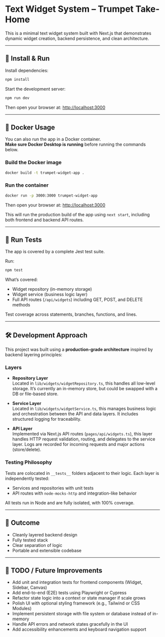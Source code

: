 # Text Widget System – Trumpet Take-Home

This is a minimal text widget system built with Next.js that demonstrates dynamic widget creation, backend persistence, and clean architecture.

---

## 🚀 Install & Run

Install dependencies:

```bash
npm install
```

Start the development server:

```bash
npm run dev
```

Then open your browser at: [http://localhost:3000](http://localhost:3000)

---

## 🐳 Docker Usage

You can also run the app in a Docker container.  
**Make sure Docker Desktop is running** before running the commands below.

### Build the Docker image

```bash
docker build -t trumpet-widget-app .
```

### Run the container

```bash
docker run -p 3000:3000 trumpet-widget-app
```

Then open your browser at: [http://localhost:3000](http://localhost:3000)

This will run the production build of the app using `next start`, including both frontend and backend API routes.

---

## 🧪 Run Tests

The app is covered by a complete Jest test suite.

Run:

```bash
npm test
```

What’s covered:
- Widget repository (in-memory storage)
- Widget service (business logic layer)
- Full API routes (`/api/widgets`) including GET, POST, and DELETE methods

Test coverage across statements, branches, functions, and lines.

---

## 🛠 Development Approach

This project was built using a **production-grade architecture** inspired by backend layering principles:

### Layers

- **Repository Layer**  
  Located in `lib/widgets/widgetRepository.ts`, this handles all low-level storage. It’s currently an in-memory store, but could be swapped with a DB or file-based store.

- **Service Layer**  
  Located in `lib/widgets/widgetService.ts`, this manages business logic and orchestration between the API and data layers. It includes structured logging for traceability.

- **API Layer**  
  Implemented via Next.js API routes (`pages/api/widgets.ts`), this layer handles HTTP request validation, routing, and delegates to the service layer. Logs are recorded for incoming requests and major actions (store/delete).

### Testing Philosophy

Tests are colocated in `__tests__` folders adjacent to their logic. Each layer is independently tested:
- Services and repositories with unit tests
- API routes with `node-mocks-http` and integration-like behavior

All tests run in Node and are fully isolated, with 100% coverage.

---


## 🧱 Outcome

- Cleanly layered backend design
- Fully tested stack
- Clear separation of logic
- Portable and extensible codebase

---

## 📝 TODO / Future Improvements

- Add unit and integration tests for frontend components (Widget, Sidebar, Canvas)
- Add end-to-end (E2E) tests using Playwright or Cypress
- Refactor state logic into a context or state manager if scale grows
- Polish UI with optional styling framework (e.g., Tailwind or CSS Modules)
- Implement persistent storage with file system or database instead of in-memory
- Handle API errors and network states gracefully in the UI
- Add accessibility enhancements and keyboard navigation support

